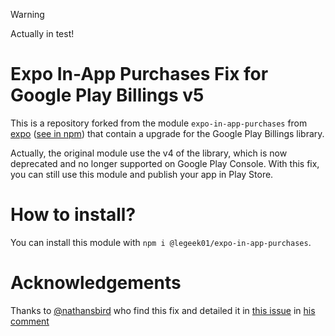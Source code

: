 > [!WARNING]
> Actually in test!
# Expo In-App Purchases Fix for Google Play Billings v5
This is a repository forked from the module `expo-in-app-purchases` from [expo](https://github.com/expo/expo) ([see in npm](https://www.npmjs.com/package/expo-in-app-purchases)) that contain a upgrade for the Google Play Billings library.

Actually, the original module use the v4 of the library, which is now deprecated and no longer supported on Google Play Console. With this fix, you can still use this module and publish your app in Play Store.

# How to install?
You can install this module with `npm i @legeek01/expo-in-app-purchases`.

# Acknowledgements
Thanks to [@nathansbird](https://github.com/nathansbird) who find this fix and detailed it in [this issue](https://github.com/expo/expo/issues/23920) in [his comment](https://github.com/expo/expo/issues/23920#issuecomment-1693813275)
